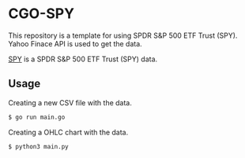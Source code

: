 # CGO-SPY

This repository is a template for using SPDR S&P 500 ETF Trust (SPY).
Yahoo Finace API is used to get the data.

[SPY](https://finance.yahoo.com/quote/SPY/chart?p=SPY) is a SPDR S&P 500 ETF Trust (SPY) data.

## Usage

Creating a new CSV file with the data.

```bash
$ go run main.go
```

Creating a OHLC chart with the data.

```bash
$ python3 main.py
```
